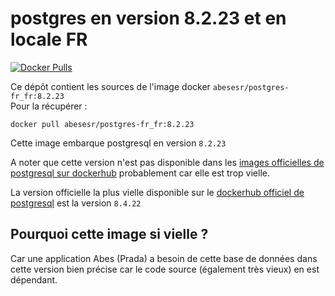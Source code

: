 # postgres en version 8.2.23 et en locale FR

[![Docker Pulls](https://img.shields.io/docker/pulls/abesesr/postgres-fr_fr.svg)](https://hub.docker.com/r/abesesr/postgres-fr_fr/)

Ce dépôt contient les sources de l'image docker ``abesesr/postgres-fr_fr:8.2.23``  
Pour la récupérer :

```shell
docker pull abesesr/postgres-fr_fr:8.2.23
```

Cette image embarque postgresql en version ``8.2.23``

A noter que cette version n'est pas disponible dans les [images officielles de postgresql sur dockerhub](https://hub.docker.com/_/postgres) probablement car elle est trop vielle.

La version officielle la plus vielle disponible sur le [dockerhub officiel de postgresql](https://hub.docker.com/_/postgres) est la version ``8.4.22``

## Pourquoi cette image si vielle ?

Car une application Abes (Prada) a besoin de cette base de données dans cette version bien précise car le code source (également très vieux) en est dépendant. 
